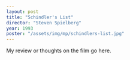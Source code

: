 ```yaml
---
layout: post
title: "Schindler's List"
director: "Steven Spielberg"
year: 1993
poster: "/assets/img/mp/schindlers-list.jpg"
---
```


My review or thoughts on the film go here.
